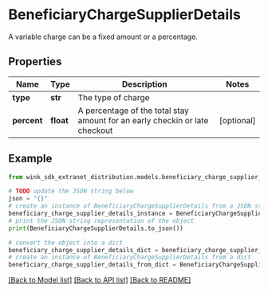 # BeneficiaryChargeSupplierDetails

A variable charge can be a fixed amount or a percentage.

## Properties

Name | Type | Description | Notes
------------ | ------------- | ------------- | -------------
**type** | **str** | The type of charge | 
**percent** | **float** | A percentage of the total stay amount for an early checkin or late checkout | [optional] 

## Example

```python
from wink_sdk_extranet_distribution.models.beneficiary_charge_supplier_details import BeneficiaryChargeSupplierDetails

# TODO update the JSON string below
json = "{}"
# create an instance of BeneficiaryChargeSupplierDetails from a JSON string
beneficiary_charge_supplier_details_instance = BeneficiaryChargeSupplierDetails.from_json(json)
# print the JSON string representation of the object
print(BeneficiaryChargeSupplierDetails.to_json())

# convert the object into a dict
beneficiary_charge_supplier_details_dict = beneficiary_charge_supplier_details_instance.to_dict()
# create an instance of BeneficiaryChargeSupplierDetails from a dict
beneficiary_charge_supplier_details_from_dict = BeneficiaryChargeSupplierDetails.from_dict(beneficiary_charge_supplier_details_dict)
```
[[Back to Model list]](../README.md#documentation-for-models) [[Back to API list]](../README.md#documentation-for-api-endpoints) [[Back to README]](../README.md)


